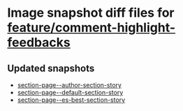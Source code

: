 # Image snapshot diff files for [feature/comment-highlight-feedbacks](https://github.com/brightsitesconsulting/standard-pwamp/pull/901)

## Updated snapshots
- [section-page--author-section-story](./section-page--author-section-story)
- [section-page--default-section-story](./section-page--default-section-story)
- [section-page--es-best-section-story](./section-page--es-best-section-story)
